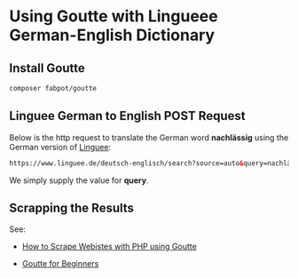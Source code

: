 Using Goutte with Lingueee German-English Dictionary
====================================================

Install Goutte
--------------

```bash
composer fabpot/goutte
```

Linguee German to English POST Request
--------------------------------------

Below is the http request to translate the German word **nachlässig** using the German version of [Linguee](https://www.linguee.de/deutsch-englisch/search?source=auto&query=nachllässig):

```html
https://www.linguee.de/deutsch-englisch/search?source=auto&query=nachlässig
```
We simply supply the value for **query**. 

Scrapping the Results
---------------------

See:

- [How to Scrape Webistes with PHP using Goutte](https://www.twilio.com/blog/scrape-websites-with-php-using-goutte)

- [Goutte for Beginners](https://www.scraperapi.com/blog/simple-guide-to-building-a-php-web-scraper-using-goutte-for-beginners/)
